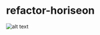 # refactor-horiseon
![alt text](https://github.com/[username]/[reponame]/blob/[branch]/image.jpg?raw=true)
